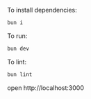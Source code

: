 To install dependencies:
```sh
bun i
```

To run:
```sh
bun dev
```

To lint:
```sh
bun lint
```

open http://localhost:3000
